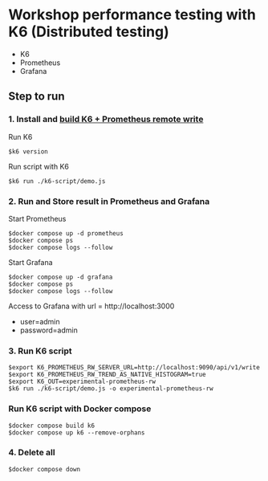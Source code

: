 # Workshop performance testing with K6 (Distributed testing)
* K6
* Prometheus
* Grafana

## Step to run

### 1. Install and [build K6 + Prometheus remote write](https://grafana.com/docs/k6/latest/set-up/install-k6/)

Run K6
```
$k6 version
```

Run script with K6
```
$k6 run ./k6-script/demo.js
```

### 2. Run and Store result in Prometheus and Grafana

Start Prometheus
```
$docker compose up -d prometheus
$docker compose ps
$docker compose logs --follow
```

Start Grafana
```
$docker compose up -d grafana
$docker compose ps
$docker compose logs --follow
```

Access to Grafana with url = http://localhost:3000
* user=admin
* password=admin

### 3. Run K6 script
```
$export K6_PROMETHEUS_RW_SERVER_URL=http://localhost:9090/api/v1/write
$export K6_PROMETHEUS_RW_TREND_AS_NATIVE_HISTOGRAM=true
$export K6_OUT=experimental-prometheus-rw
$k6 run ./k6-script/demo.js -o experimental-prometheus-rw
```
 
### Run K6 script with Docker compose
```
$docker compose build k6
$docker compose up k6 --remove-orphans
```

### 4. Delete all
```
$docker compose down
```
